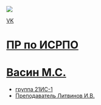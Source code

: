 <p aign ="center"><a href="https://vk.com/id592849426" target="_blank"></a><img scr="https://icdn.lenta.ru/images/2018/05/31/14/20180531144344555/detail_fd84f93d59982ce09ab016f0766fd506.jpg" src= width="400"> </p>

<p><a href="https://vk.com/id592849426">VK</p>

# ПР по ИСРПО

# Васин М.С.

* группа 21ИС-1
* Преподаватель Литвинов И.В.
